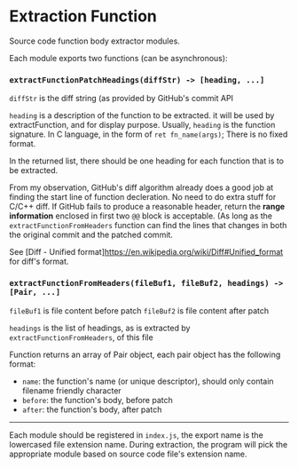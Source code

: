 Extraction Function
===
Source code function body extractor modules.

Each module exports two functions (can be asynchronous):

### `extractFunctionPatchHeadings(diffStr) -> [heading, ...]`

`diffStr` is the diff string (as provided by GitHub's commit API

`heading` is a description of the function to be extracted. it will be used by extractFunction, and for display purpose.
Usually, `heading` is the function signature. In C language, in the form of `ret fn_name(args)`; There is no fixed format.

In the returned list, there should be one heading for each function that is to be extracted.

From my observation, GitHub's diff algorithm already does a good job at finding the start line of function decleration.
No need to do extra stuff for C/C++ diff. If GitHub fails to produce a reasonable header, return the **range information**
enclosed in first two `@@` block is acceptable. (As long as the `extractFunctionFromHeaders` function can find the lines
that changes in both the original commit and the patched commit.

See [Diff - Unified format]https://en.wikipedia.org/wiki/Diff#Unified_format for diff's format.

### `extractFunctionFromHeaders(fileBuf1, fileBuf2, headings) -> [Pair, ...]`

`fileBuf1` is file content before patch
`fileBuf2` is file content after patch

`headings` is the list of headings, as is extracted by `extractFunctionFromHeaders`, of this file

Function returns an array of Pair object, each pair object has the following format:

* `name`: the function's name (or unique descriptor), should only contain filename friendly character
* `before`: the function's body, before patch
* `after`: the function's body, after patch

---

Each module should be registered in `index.js`, the export name is the lowercased file extension name. During extraction, the
program will pick the appropriate module based on source code file's extension name.
